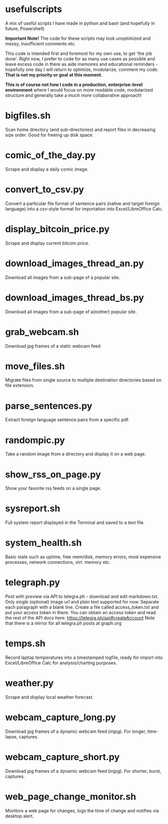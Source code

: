 # usefulscripts
A mix of useful scripts I have made in python and bash (and hopefully in future, Powershell)

**Important Note!**
The code for these scripts may look unoptimized and messy, insufficient comments etc.

This code is intended first and foremost for my own use, to get 'the job done'. Right now, I prefer to code for as many use cases as possible and leave excess code in there as aide memoires and educational reminders - hopefully one day I will return to optimize, modularize, comment my code. **That is not my priority or goal at this moment**.

**This is of course not how I code in a production, enterprise-level environment** where I would focus on more readable code, modularized structure and generally take a much more collaborative approach!

# bigfiles.sh
Scan home directory (and sub-directories) and report files in decreasing size order. Good for freeing up disk space.

# comic_of_the_day.py
Scrape and display a daily comic image.

# convert_to_csv.py
Convert a particular file format of sentence pairs (native and target foreign language) into a csv-style format for importation into Excel/LibreOffice Calc.

# display_bitcoin_price.py
Scrape and display current bitcoin price.

# download_images_thread_an.py
Download all images from a sub-page of a popular site.

# download_images_thread_bs.py
Download all images from a sub-page of a(nother) popular site.

# grab_webcam.sh
Download jpg frames of a static webcam feed

# move_files.sh
Migrate files from single source to multiple destination directories based on file extension.

# parse_sentences.py
Extract foreign language sentence pairs from a specific pdf.

# randompic.py
Take a random image from a directory and display it on a web page.

# show_rss_on_page.py
Show your favorite rss feeds on a single page.

# sysreport.sh
Full system report displayed in the Terminal and saved to a text file.

# system_health.sh
Basic stats such as uptime, free mem/disk, memory errors, most expensive processes, network connections, virt. memory etc.

# telegraph.py
Post with preview via API to telegra.ph - download and edit markdown.txt. Only single (optional) image url and plain text supported for now. Separate each paragraph with a blank line. Create a file called access_token.txt and put your access token in there. You can obtain an access token and read the rest of the API docs here: https://telegra.ph/api#createAccount Note that there is a mirror for all telegra.ph posts at graph.org

# temps.sh
Record laptop temperatures into a timestamped logfile, ready for import into Excel/LibreOffice Calc for analysis/charting purposes.

# weather.py
Scrape and display local weather forecast.

# webcam_capture_long.py

Download jpg frames of a dynamic webcam feed (mjpg). For longer, time-lapse, captures.

# webcam_capture_short.py

Download jpg frames of a dynamic webcam feed (mjpg). For shorter, burst, captures.

# web_page_change_monitor.sh
Monitors a web page for changes, logs the time of change and notifies via desktop alert.
